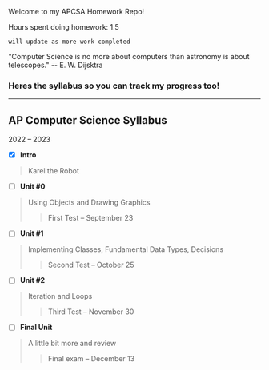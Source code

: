 Welcome to my APCSA Homework Repo!

Hours spent doing homework: 1.5

`will update as more work completed`

"Computer Science is no more about computers than astronomy is about telescopes."
-- E. W. Dijsktra

### Heres the syllabus so you can track my progress too!
---
## AP Computer Science Syllabus
2022 – 2023

- [x] **Intro**
>Karel the Robot


- [ ] **Unit #0**
>Using Objects and Drawing Graphics
>>First Test – September 23


- [ ] **Unit #1**
>Implementing Classes, Fundamental Data Types, Decisions
>>Second Test – October 25


- [ ] **Unit #2**
>Iteration and Loops
>>Third Test – November 30


- [ ] **Final Unit**
>A little bit more and review
>>Final exam – December 13
